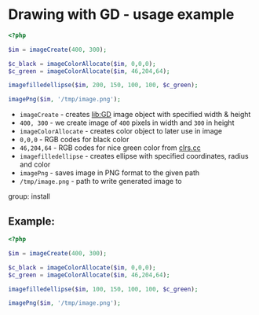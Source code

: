 # Drawing with GD - usage example 

```php
<?php

$im = imageCreate(400, 300);

$c_black = imageColorAllocate($im, 0,0,0);
$c_green = imageColorAllocate($im, 46,204,64);

imagefilledellipse($im, 200, 150, 100, 100, $c_green);

imagePng($im, '/tmp/image.png');
```

- `imageCreate` - creates [lib:GD](https://onelinerhub.com/php-gd/how-to-install-gd-for-php-on-ubuntu-ubuntuversion) image object with specified width & height
- `400, 300` - we create image of `400` pixels in width and `300` in height
- `imageColorAllocate` - creates color object to later use in image
- `0,0,0` - RGB codes for black color
- `46,204,64` - RGB codes for nice green color from [clrs.cc](https://clrs.cc/)
- `imagefilledellipse` - creates ellipse with specified coordinates, radius and color
- `imagePng` - saves image in PNG format to the given path
- `/tmp/image.png` - path to write generated image to

group: install

## Example: 
```php
<?php

$im = imageCreate(400, 300);

$c_black = imageColorAllocate($im, 0,0,0);
$c_green = imageColorAllocate($im, 46,204,64);

imagefilledellipse($im, 100, 150, 100, 100, $c_green);

imagePng($im, '/tmp/image.png');
```

